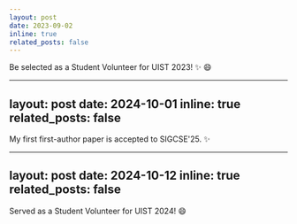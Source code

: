 ```yaml
---
layout: post
date: 2023-09-02
inline: true
related_posts: false
---
```


Be selected as a Student Volunteer for UIST 2023! :sparkles: :smile:

---
layout: post
date: 2024-10-01
inline: true
related_posts: false
---

My first first-author paper is accepted to SIGCSE'25. :sparkles:

---
layout: post
date: 2024-10-12
inline: true
related_posts: false
---

Served as a Student Volunteer for UIST 2024! :smile:



